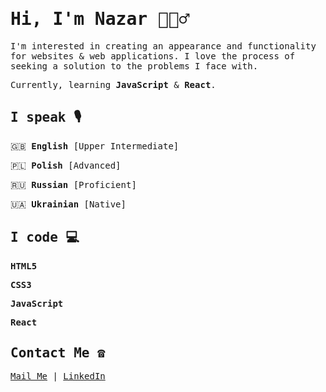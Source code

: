 # <samp> Hi, I'm Nazar 🙋🏻‍♂️</samp>

<samp>I'm interested in creating an appearance and functionality for websites & web applications. I love the process of seeking a solution to the problems I face with.</samp>

<samp>Currently, learning **JavaScript** & **React**.</samp>

## <samp> I speak 🎙</samp>

<samp>🇬🇧 **English** [Upper Intermediate]</samp>

<samp>🇵🇱 **Polish** [Advanced]</samp>

<samp>🇷🇺 **Russian** [Proficient]</samp>

<samp>🇺🇦 **Ukrainian** [Native]</samp>

## <samp> I code 💻</samp>

<samp>**HTML5**</samp>

<samp>**CSS3**</samp>

<samp>**JavaScript**</samp>

<samp>**React**</samp>
  
## <samp> Contact Me ☎️</samp>
<samp>[Mail Me](mailto:nazar.poplavsky@gmail.com) | [LinkedIn](https://www.linkedin.com/in/npko/)</samp>
